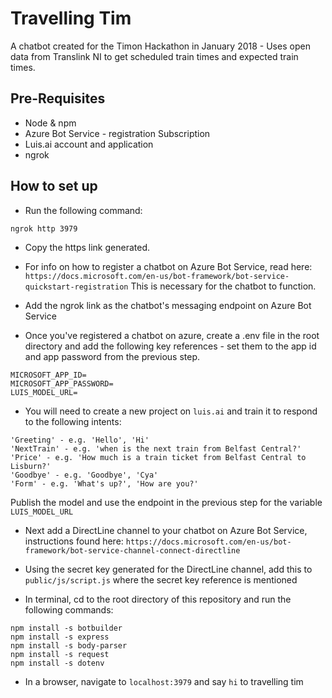 # Travelling Tim #
A chatbot created for the Timon Hackathon in January 2018 - Uses open data from Translink NI to get scheduled train times and expected train times.

## Pre-Requisites ##
* Node & npm
* Azure Bot Service - registration Subscription
* Luis.ai account and application
* ngrok

## How to set up ##
* Run the following command:
```
ngrok http 3979
```

* Copy the https link generated.

* For info on how to register a chatbot on Azure Bot Service, read here: `https://docs.microsoft.com/en-us/bot-framework/bot-service-quickstart-registration`
This is necessary for the chatbot to function.

* Add the ngrok link as the chatbot's messaging endpoint on Azure Bot Service

* Once you've registered a chatbot on azure, create a .env file in the root directory and add the following key references - set them to the app id and app password from the previous step.
```
MICROSOFT_APP_ID=
MICROSOFT_APP_PASSWORD=
LUIS_MODEL_URL=
```
* You will need to create a new project on `luis.ai` and train it to respond to the following intents:
```
'Greeting' - e.g. 'Hello', 'Hi'
'NextTrain' - e.g. 'when is the next train from Belfast Central?'
'Price' - e.g. 'How much is a train ticket from Belfast Central to Lisburn?'
'Goodbye' - e.g. 'Goodbye', 'Cya'
'Form' - e.g. 'What's up?', 'How are you?'
```
Publish the model and use the endpoint in the previous step for the variable `LUIS_MODEL_URL`

* Next add a DirectLine channel to your chatbot on Azure Bot Service, instructions found here:
`https://docs.microsoft.com/en-us/bot-framework/bot-service-channel-connect-directline`

* Using the secret key generated for the DirectLine channel, add this to `public/js/script.js` where the secret key reference is mentioned

* In terminal, cd to the root directory of this repository and run the following commands:
```
npm install -s botbuilder
npm install -s express
npm install -s body-parser
npm install -s request
npm install -s dotenv
```

* In a browser, navigate to `localhost:3979` and say `hi` to travelling tim
